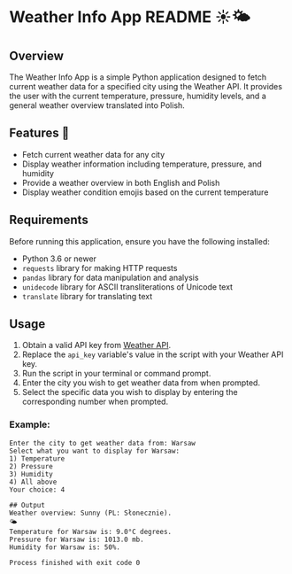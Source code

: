 # Weather Info App README ☀️🌤️

## Overview
The Weather Info App is a simple Python application designed to fetch current weather data for a specified city using the Weather API. 
It provides the user with the current temperature, pressure, humidity levels, and a general weather overview translated into Polish. 


## Features 🚀
- Fetch current weather data for any city
- Display weather information including temperature, pressure, and humidity
- Provide a weather overview in both English and Polish
- Display weather condition emojis based on the current temperature

## Requirements
Before running this application, ensure you have the following installed:
- Python 3.6 or newer
- `requests` library for making HTTP requests
- `pandas` library for data manipulation and analysis
- `unidecode` library for ASCII transliterations of Unicode text
- `translate` library for translating text

## Usage
1. Obtain a valid API key from [Weather API](http://api.weatherapi.com/).
2. Replace the `api_key` variable's value in the script with your Weather API key.
3. Run the script in your terminal or command prompt.
4. Enter the city you wish to get weather data from when prompted.
5. Select the specific data you wish to display by entering the corresponding number when prompted.

### Example:
```plaintext
Enter the city to get weather data from: Warsaw
Select what you want to display for Warsaw: 
1) Temperature
2) Pressure
3) Humidity
4) All above
Your choice: 4

## Output
Weather overview: Sunny (PL: Słonecznie).
🌤️
Temperature for Warsaw is: 9.0°C degrees.
Pressure for Warsaw is: 1013.0 mb.
Humidity for Warsaw is: 50%.

Process finished with exit code 0
